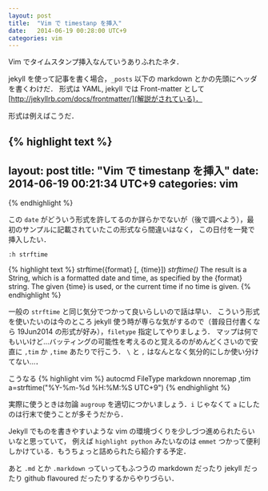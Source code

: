 ```yaml
---
layout: post
title:  "Vim で timestanp を挿入"
date:   2014-06-19 00:28:00 UTC+9
categories: vim
---
```


Vim でタイムスタンプ挿入なんていうありふれたネタ．

jekyll を使って記事を書く場合，`_posts` 以下の markdown とかの先頭にヘッダを書くわけだ．
形式は YAML, jekyll では Front-matter として [http://jekyllrb.com/docs/frontmatter/](解説がされている)．

形式は例えばこうだ．

{% highlight text %}
---
layout: post
title:  "Vim で timestanp を挿入"
date:   2014-06-19 00:21:34 UTC+9
categories: vim
---
{% endhighlight %}

この `date` がどういう形式を許してるのか詳らかでないが（後で調べよう），最初のサンプルに記載されていたこの形式なら間違いはなく，
この日付を一発で挿入したい．

`:h strftime`

{% highlight text %}
strftime({format} [, {time}])        *strftime()*
    The result is a String, which is a formatted date and time, as
    specified by the {format} string.  The given {time} is used,
    or the current time if no time is given.
{% endhighlight %}

一般の `strftime` と同じ気分でつかって良いらしいので話は早い．
こういう形式を使いたいのは今のところ jekyll 使う時が専らな気がするので（普段日付書くなら 19Jun2014 の形式が好み），`filetype` 指定してやりましょう．
マップは何でもいいけど…バッティングの可能性を考えるのと覚えるのがめんどくさいので安直に `,tim` か `,time` あたりで行こう．
`\` と `,` はなんとなく気分的にしか使い分けてない…．

こうなる
{% highlight vim %}
autocmd FileType markdown nnoremap <buffer> ,tim a<C-r>=strftime("%Y-%m-%d %H:%M:%S UTC+9")<CR><Esc>
{% endhighlight %}

実際に使うときは勿論 `augroup` を適切につかいましょう．`i` じゃなくて `a` にしたのは行末で使うことが多そうだから．


Jekyll でものを書きやすいような vim の環境づくりを少しづつ進められたらいいなと思っていて，
例えば `highlight python` みたいなのは `emmet` つかって便利しかけている．もうちょっと詰められたら紹介する予定．

あと `.md` とか `.markdown` っていってもふつうの markdown だったり jekyll だったり github flavoured だったりするからやりづらい．
